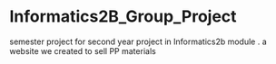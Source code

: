 # Informatics2B_Group_Project
semester project for second year project in Informatics2b module . a website we created to sell PP materials
